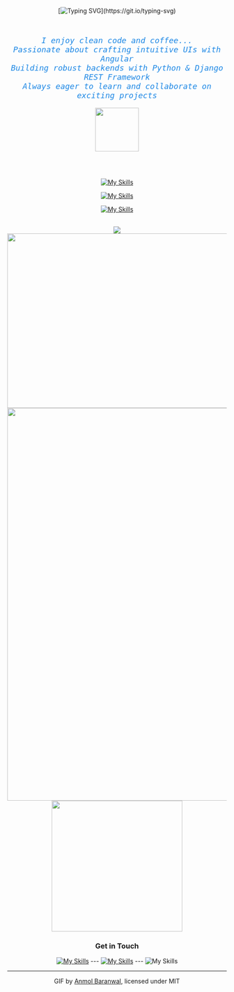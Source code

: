 

<div align="center">

  <!-- svg lauftext -->
[![Typing SVG](https://readme-typing-svg.demolab.com?font=Fira+Code&size=24&pause=1000&color=007ACC&center=true&vCenter=true&width=1000&lines=Hi%2C+I'm+Nafi.;I'm+passionate+about+Angular%2C+Python+%26+Django.;I+enjoy+working+with+HTML%2C+CSS%2C+JavaScript%2C+and+more.;Always+seeking+exciting+projects+and+collaborations!)](https://git.io/typing-svg)

<br>
  <!-- beschreibung text -->
<p align="center" style="font-family: 'Fira Code', monospace; font-size: 18px; color: #1E88E5;">
  <i>I enjoy clean code and coffee...</i><br>
  <i>Passionate about crafting intuitive UIs with Angular</i><br>
  <i>Building robust backends with Python & Django REST Framework</i><br>
  <i>Always eager to learn and collaborate on exciting projects</i>
</p>


<div>
    <!-- animiertes coding icon -->
<img src="https://user-images.githubusercontent.com/74038190/212284087-bbe7e430-757e-4901-90bf-4cd2ce3e1852.gif" width="100">


<br><br>
  <!-- skills icons von tanzpfun / github -->
[![My Skills](https://skillicons.dev/icons?i=vscode)](https://skillicons.dev)

[![My Skills](https://skillicons.dev/icons?i=html,css,js,angular,ts,sass,py,django)](https://skillicons.dev)

[![My Skills](https://skillicons.dev/icons?i=github)](https://skillicons.dev)


</div>

<br>
  <!-- genutze sprachen -->
<img src="https://github-readme-stats.vercel.app/api/top-langs/?username=M-Nafi&layout=compact&theme=radical"/>

<br>
  <!-- github statistik -->
<img src="https://github-readme-activity-graph.vercel.app/graph?username=M-Nafi&theme=github_dark&bg_color=000000&color=1E88E5&line=1E88E5&point=1E88E5&area=true" width="600" height="400" />

<br>
  <!-- animiertes bild website development -->
<img src="https://github.com/Anmol-Baranwal/Cool-GIFs-For-GitHub/assets/74038190/72903324-cf57-4e90-80a6-ed3c9734e0ed" width="900">


  <!-- animiertes icon lets code -->
<img src="https://github.com/user-attachments/assets/fddcdbcd-5ea2-4416-9f59-ca7fd9394aca" width="300">


<h3>Get in Touch</h3>

[![My Skills](https://skillicons.dev/icons?i=discord)](https://discordapp.com/users/HomieStyle#4983) ---
[![My Skills](https://skillicons.dev/icons?i=gmail)](mailto:nafi-m@gmx.de) ---
![My Skills](https://skillicons.dev/icons?i=linkedin)


---
  <!-- animierter icons bilder von... -->
GIF by [Anmol Baranwal](https://github.com/Anmol-Baranwal), licensed under MIT

</div>
